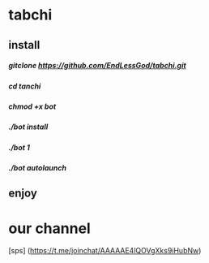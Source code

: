 # tabchi

## install 

##### gitclone https://github.com/EndLessGod/tabchi.git
##### cd tanchi
##### chmod +x bot
##### ./bot install
##### ./bot 1
##### ./bot autolaunch

## enjoy

# our channel 
[sps] (https://t.me/joinchat/AAAAAE4lQOVgXks9iHubNw)
